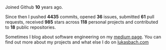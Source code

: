 Joined Github **10** years ago.

Since then I pushed **4435** commits, opened **36** issues, submitted **61** pull requests, received **985** stars across **118** personal projects and contributed to **18** public repositories.

Sometimes I blog about software engineering on my [medium page](https://medium.com/@lukasbach). You can find out more about my projects and what else I do on [lukasbach.com](https://lukasbach.com)
